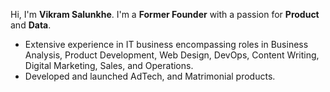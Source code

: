 Hi, I'm **Vikram Salunkhe**.
I'm a **Former Founder** with a passion for **Product** and **Data**.
* Extensive experience in IT business encompassing roles in Business Analysis, Product Development, Web Design, DevOps, Content Writing, Digital Marketing, Sales, and Operations.
* Developed and launched AdTech, and Matrimonial products.

<!---
vikramsalunkhe256/vikramsalunkhe256 is a ✨ special ✨ repository because its `README.md` (this file) appears on your GitHub profile.
You can click the Preview link to take a look at your changes.
--->
